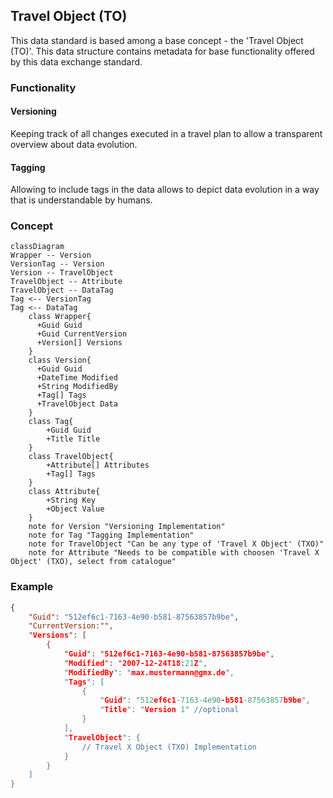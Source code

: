 ## Travel Object (TO)
This data standard is based among a base concept - the 'Travel Object (TO)'. This data structure contains metadata for base functionality offered by this data exchange standard. 

### Functionality
#### Versioning
Keeping track of all changes executed in a travel plan to allow a transparent overview about data evolution.

#### Tagging
Allowing to include tags in the data allows to depict data evolution in a way that is understandable by humans.

### Concept


```mermaid
classDiagram
Wrapper -- Version
VersionTag -- Version
Version -- TravelObject
TravelObject -- Attribute
TravelObject -- DataTag
Tag <-- VersionTag
Tag <-- DataTag
    class Wrapper{
      +Guid Guid
      +Guid CurrentVersion
      +Version[] Versions
    }
    class Version{
      +Guid Guid
      +DateTime Modified
      +String ModifiedBy
      +Tag[] Tags
      +TravelObject Data
    }
    class Tag{
        +Guid Guid
        +Title Title
    }
    class TravelObject{
        +Attribute[] Attributes
        +Tag[] Tags
    }
    class Attribute{
        +String Key
        +Object Value
    }
    note for Version "Versioning Implementation"
    note for Tag "Tagging Implementation"
    note for TravelObject "Can be any type of 'Travel X Object' (TXO)"
    note for Attribute "Needs to be compatible with choosen 'Travel X Object' (TXO), select from catalogue"
```

### Example
```json
{
    "Guid": "512ef6c1-7163-4e90-b581-87563857b9be",
    "CurrentVersion:"",
    "Versions": [
        {
            "Guid": "512ef6c1-7163-4e90-b581-87563857b9be",
            "Modified": "2007-12-24T18:21Z",
            "ModifiedBy": "max.mustermann@gmx.de",
            "Tags": [
                {
                    "Guid": "512ef6c1-7163-4e90-b581-87563857b9be",
                    "Title": "Version 1" //optional
                }
            ],
            "TravelObject": {
                // Travel X Object (TXO) Implementation
            }
        }
    ]
}
```
